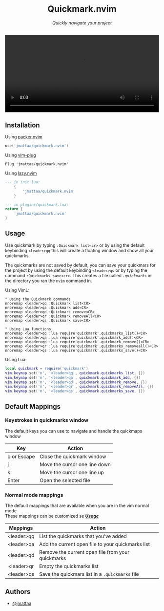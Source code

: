 <div align="center">

# Quickmark.nvim
###### Quickly navigate your project 

<video width="100%" controls>
  <source src="assets/demo.mp4" type="video/mp4">
</video>

</div>

## Installation

Using [packer.nvim](https://github.com/wbthomason/packer.nvim)

```lua
use('jmattaa/quickmark.nvim')

```

Using [vim-plug](https://github.com/junegunn/vim-plug)

```vim
Plug 'jmattaa/quickmark.nvim'
```

Using [lazy.nvim](https://github.com/folke/lazy.nvim)
```lua
--- in init.lua:
    {
        'jmattaa/quickmark.nvim'
    }

--- in plugins/quickmark.lua:
return {
    'jmattaa/quickmark.nvim'
}
```


    
## Usage

Use quickmark by typing `:Quickmark list<cr>` or by using the default keybinding `<leader>qq`
this will create a floating window and show all your quickmarks.

The quickmarks are not saved by default, you can save your quickmars for the project 
by using the default keybinding `<leader>qs` or
by typing the command `:Quickmarks save<cr>`.
This creates a file called *`.quickmarks`* in the directory you ran 
the `nvim` command in.

Using VimL:

```vim
" Using the Quickmark commands
nnoremap <leader>qq :Quickmark list<CR>
nnoremap <leader>qa :Quickmark add<CR>
nnoremap <leader>qd :Quickmark remove<CR>
nnoremap <leader>qr :Quickmark removeAll<CR>
nnoremap <leader>qs :Quickmark save<CR>

" Using Lua functions
nnoremap <leader>qq :lua require'quickmark'.quickmarks_list()<CR>
nnoremap <leader>qa :lua require'quickmark'.quickmark_add()<CR>
nnoremap <leader>qd :lua require'quickmark'.quickmark_remove()<CR>
nnoremap <leader>qr :lua require'quickmark'.quickmarks_removeall()<CR>
nnoremap <leader>qs :lua require'quickmark'.quickmarks_save()<CR>
```

Using Lua:

```lua
local quickmark = require('quickmark')
vim.keymap.set('n', '<leader>qq', quickmark.quickmarks_list, {})
vim.keymap.set('n', '<leader>qa', quickmark.quickmark_add, {}) 
vim.keymap.set('n', '<leader>qd', quickmark.quickmark_remove, {}) 
vim.keymap.set('n', '<leader>qr', quickmark.quickmark_removeAll, {})
vim.keymap.set('n', '<leader>qs', quickmark.quickmarks_save, {})
```



## Default Mappings

### Keystrokes in quickmarks window

The default keys you can use to navigate and handle the quickmaps window 

| Key              | Action                                               |
|------------------|------------------------------------------------------|
| q or Escape      | Close the quickmark window                           |
| j                | Move the cursor one line down                        |
| k                | Move the cursor one line up                          |
| Enter            | Open the selected file                               |

### Normal mode mappings

The default mappings that are available when you are in the vim normal mode
<br />
These mappings can be customized se ***[Usage](#usage)***

| Mappings         | Action                                               |
|:----------------:|------------------------------------------------------|
| \<leader\>qq     | List the quickmarks that you've added                |
| \<leader\>qa     | Add the current open file to your quickmarks list    |
| \<leader\>qd     | Remove the current open file from your quickmarks    |
| \<leader\>qr     | Empty the quickmarks list                            |
| \<leader\>qs     | Save the quickmars list in a `.quickmarks` file      |

## Authors

- [@jmattaa](https://github.com/jmattaa)


